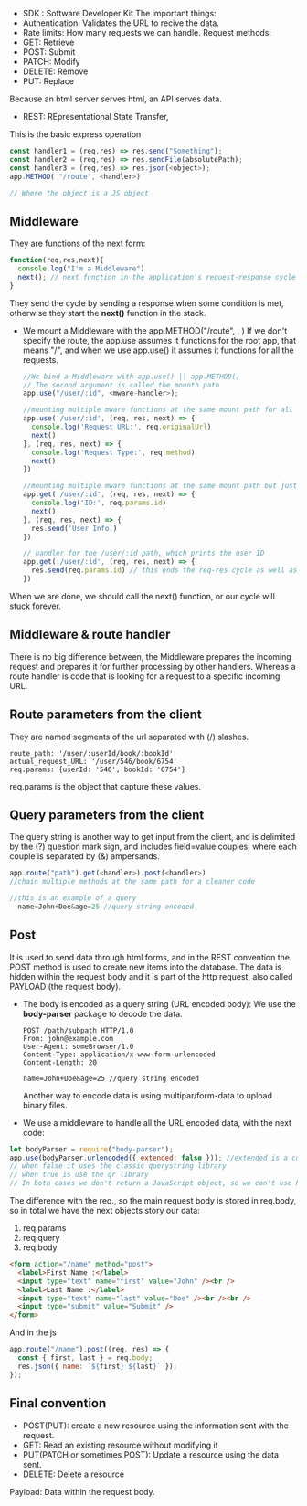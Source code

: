 - SDK : Software Developer Kit
  The important things:
- Authentication: Validates the URL to recive the data.
- Rate limits: How many requests we can handle.
  Request methods:
- GET: Retrieve
- POST: Submit
- PATCH: Modify
- DELETE: Remove
- PUT: Replace

Because an html server serves html, an API serves data.

- REST: REpresentational State Transfer,

This is the basic express operation

```js
const handler1 = (req,res) => res.send("Something");
const handler2 = (req,res) => res.sendFile(absolutePath);
const handler3 = (req,res) => res.json(<object>);
app.METHOD( "/route", <handler>)

// Where the object is a JS object

```

## Middleware

They are functions of the next form:

```js
function(req,res,next){
  console.log("I'm a Middleware")
  next(); // next function in the application's request-response cycle when a condition is not met
}
```

They send the cycle by sending a response when some condition is met, otherwise
they start the **next()** function in the stack.

- We mount a Middleware with the app.METHOD("/route", , <mware-function>)
  If we don't specify the route, the app.use assumes it functions for the root
  app, that means "/", and when we use app.use() it assumes it functions for
  all the requests.

  ```js
  //We bind a Middleware with app.use() || app.METHOD()
  // The second argument is called the mounth path
  app.use("/user/:id", <mware-handler>);

  //mounting multiple mware functions at the same mount path for all kind of request
  app.use('/user/:id', (req, res, next) => {
    console.log('Request URL:', req.originalUrl)
    next()
  }, (req, res, next) => {
    console.log('Request Type:', req.method)
    next()
  })

  //mounting multiple mware functions at the same mount path but just for get requests
  app.get('/user/:id', (req, res, next) => {
    console.log('ID:', req.params.id)
    next()
  }, (req, res, next) => {
    res.send('User Info')
  })

  // handler for the /user/:id path, which prints the user ID
  app.get('/user/:id', (req, res, next) => {
    res.send(req.params.id) // this ends the req-res cycle as well as next()
  })

  ```

When we are done, we should call the next() function, or our cycle will
stuck forever.

## Middleware & route handler

There is no big difference between, the Middleware prepares the incoming
request and prepares it for further processing by other handlers.
Whereas a route handler is code that is looking for a
request to a specific incoming URL.

## Route parameters from the client

They are named segments of the url separated with (/) slashes.

```
route_path: '/user/:userId/book/:bookId'
actual_request_URL: '/user/546/book/6754'
req.params: {userId: '546', bookId: '6754'}
```

req.params is the object that capture these values.

## Query parameters from the client

The query string is another way to get input from the client, and is
delimited by the (?) question mark sign, and includes field=value couples, where
each couple is separated by (&) ampersands.

```js
app.route("path").get(<handler>).post(<handler>)
//chain multiple methods at the same path for a cleaner code

//this is an example of a query
  name=John+Doe&age=25 //query string encoded
```

## Post

It is used to send data through html forms, and in the REST convention the POST method
is used to create new items into the database. The data is hidden within the request body
and it is part of the http request, also called PAYLOAD (the request body).

- The body is encoded as a query string (URL encoded body): We use the **body-parser** package
  to decode the data.

  ```
  POST /path/subpath HTTP/1.0
  From: john@example.com
  User-Agent: someBrowser/1.0
  Content-Type: application/x-www-form-urlencoded
  Content-Length: 20

  name=John+Doe&age=25 //query string encoded
  ```

  Another way to encode data is using multipar/form-data to upload binary files.

- We use a middleware to handle all the URL encoded data, with the next code:

```js
let bodyParser = require("body-parser");
app.use(bodyParser.urlencoded({ extended: false })); //extended is a configuration that tells the body parser which parsin needs to be used
// when false it uses the classic querystring library
// when true is use the qr library
// In both cases we don't return a JavaScript object, so we can't use hasOwnProperty and toString
```

The difference with the req., so the main request body is stored in
req.body, so in total we have the next objects story our data:

1. req.params
2. req.query
3. req.body

```html
<form action="/name" method="post">
  <label>First Name :</label>
  <input type="text" name="first" value="John" /><br />
  <label>Last Name :</label>
  <input type="text" name="last" value="Doe" /><br /><br />
  <input type="submit" value="Submit" />
</form>
```

And in the js

```js
app.route("/name").post((req, res) => {
  const { first, last } = req.body;
  res.json({ name: `${first} ${last}` });
});
```

## Final convention

- POST(PUT): create a new resource using the information sent with the request.
- GET: Read an existing resource without modifying it
- PUT(PATCH or sometimes POST): Update a resource using the data sent.
- DELETE: Delete a resource

Payload: Data within the request body.
